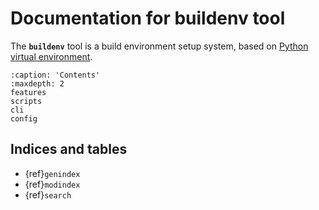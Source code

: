 # Documentation for buildenv tool

The **`buildenv`** tool is a build environment setup system, based on [Python virtual environment](https://docs.python.org/3/library/venv.html).

```{toctree}
:caption: 'Contents'
:maxdepth: 2
features
scripts
cli
config
```

## Indices and tables

- {ref}`genindex`
- {ref}`modindex`
- {ref}`search`
